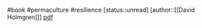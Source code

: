 #book #permaculture #resilience 
[status::unread]
[author::[[David Holmgren]]]
[pdf](/Data/Books/[David_Holmgren]_Permaculture_Principles_and_Pathw(z-lib.org).pdf)
